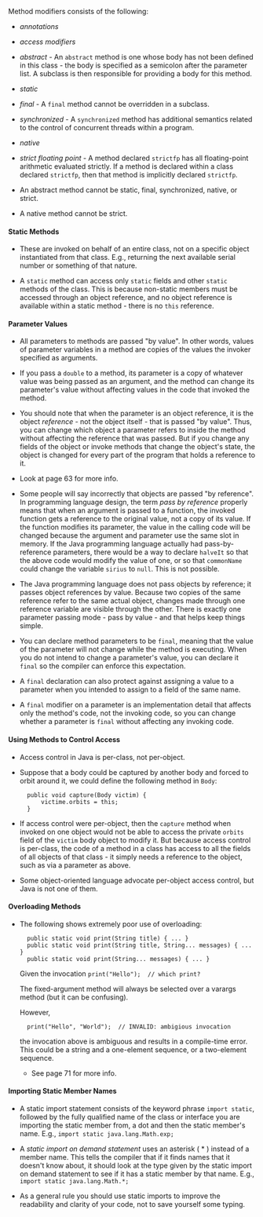 Method modifiers consists of the following:
- *annotations*
- *access modifiers*
- *abstract* - An `abstract` method is one whose body has not been defined in this class - the body is specified as a semicolon after the parameter list. A subclass is then responsible for providing a body for this method.
- *static*
- *final* - A `final` method cannot be overridden in a subclass.
- *synchronized* - A `synchronized` method has additional semantics related to the control of concurrent threads within a program.
- *native*
- *strict floating point* - A method declared `strictfp` has all floating-point arithmetic evaluated strictly. If a method is declared within a class declared `strictfp`, then that method is implicitly declared `strictfp`.

- An abstract method cannot be static, final, synchronized, native, or strict.
- A native method cannot be strict.


#### Static Methods

- These are invoked on behalf of an entire class, not on a specific object instantiated from that class. E.g., returning the next available serial number or something of that nature.

- A `static` method can access only `static` fields and other `static` methods of the class. This is because non-static members must be accessed through an object reference, and no object reference is available within a static method - there is no `this` reference.


#### Parameter Values

- All parameters to methods are passed "by value". In other words, values of parameter variables in    a method are copies of the values the invoker specified as arguments.

- If you pass a `double` to a method, its parameter is a copy of whatever value was being passed as an argument, and the method can change its parameter's value without affecting values in the code that invoked the method.

- You should note that when the parameter is an object reference, it is the object *reference* - not the object itself - that is passed "by value". Thus, you can change which object a parameter refers to inside the method without affecting the reference that was passed. But if you change any fields of the object or invoke methods that change the object's state, the object is changed for every part of the program that holds a reference to it.

- Look at page 63 for more info.

- Some people will say incorrectly that objects are passed "by reference". In programming language design, the term *pass by reference* properly means that when an argument is passed to a function, the invoked function gets a reference to the original value, not a copy of its value. If the function modifies its parameter, the value in the calling code will be changed because the argument and parameter use the same slot in memory. If the Java programming language actually had pass-by-reference parameters, there would be a way to declare `halveIt` so that the above code would modify the value of one, or so that `commonName` could change the variable `sirius` to `null`. This is not possible.

- The Java programming language does not pass objects by reference; it passes object references by value. Because two copies of the same reference refer to the same actual object, changes made through one reference variable are visible through the other. There is exactly one parameter passing mode - pass by value - and that helps keep things simple.

- You can declare method parameters to be `final`, meaning that the value of the parameter will not change while the method is executing. When you do not intend to change a parameter's value, you can declare it `final` so the compiler can enforce this expectation.

- A `final` declaration can also protect against assigning a value to a parameter when you intended to assign to a field of the same name.

- A `final` modifier on a parameter is an implementation detail that affects only the method's code, not the invoking code, so you can change whether a parameter is `final` without affecting any invoking code.


#### Using Methods to Control Access

- Access control in Java is per-class, not per-object.

- Suppose that a body could be captured by another body and forced to orbit around it, we could define the following method in `Body`:

		public void capture(Body victim) {
			victime.orbits = this;
		}

- If access control were per-object, then the `capture` method when invoked on one object would not be able to access the private `orbits` field of the `victim` body object to modify it. But because access control is per-class, the code of a method in a class has access to all the fields of all objects of that class - it simply needs a reference to the object, such as via a parameter as above.

- Some object-oriented language advocate per-object access control, but Java is not one of them.


#### Overloading Methods

- The following shows extremely poor use of overloading:

		public static void print(String title) { ... }
		public static void print(String title, String... messages) { ... }
		public static void print(String... messages) { ... }

	Given the invocation
		`print("Hello");  // which print?`

	The fixed-argument method will always be selected over a varargs method (but it can be confusing).

	However,
	
		print("Hello", "World");  // INVALID: ambigious invocation
		
	the invocation above is ambiguous and results in a compile-time error. This could be a string and a one-element sequence, or a two-element sequence.

	- See page 71 for more info.


#### Importing Static Member Names

- A static import statement consists of the keyword phrase `import static`, followed by the fully qualified name of the class or interface you are importing the static member from, a dot and then the static member's name. E.g.,
		`import static java.lang.Math.exp;`

- A *static import on demand statement* uses an asterisk ( \* ) instead of a member name. This tells the compiler that if it finds names that it doesn't know about, it should look at the type given by the static import on demand statement to see if it has a static member by that name. E.g.,
		`import static java.lang.Math.*;`

- As a general rule you should use static imports to improve the readability and clarity of your code, not to save yourself some typing.

